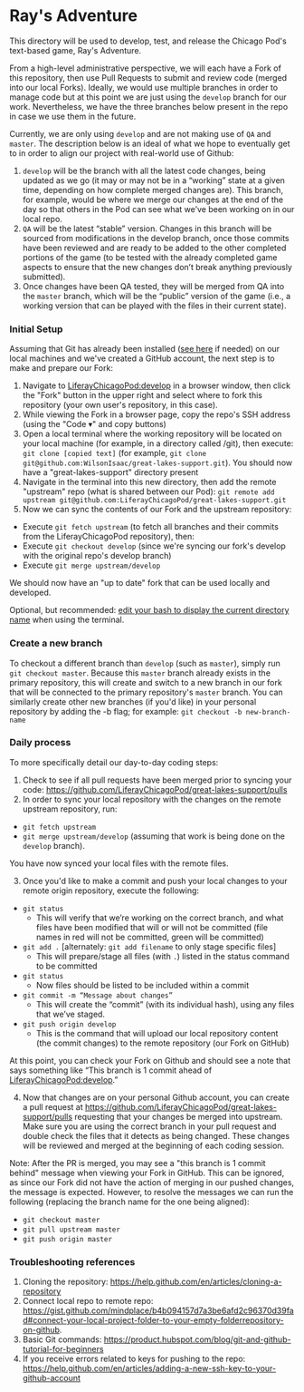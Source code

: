 # Ray's Adventure

This directory will be used to develop, test, and release the Chicago Pod's text-based game, Ray's Adventure.

From a high-level administrative perspective, we will each have a Fork of this repository, then use Pull Requests to submit and review code (merged into our local Forks). Ideally, we would use multiple branches in order to manage code but at this point we are just using the `develop` branch for our work. Nevertheless, we have the three branches below present in the repo in case we use them in the future.

Currently, we are only using `develop` and are not making use of `QA` and `master`. The description below is an ideal of what we hope to eventually get to in order to align our project with real-world use of Github:
1. `develop` will be the branch with all the latest code changes, being updated as we go (it may or may not be in a “working” state at a given time, depending on how complete merged changes are). This branch, for example, would be where we merge our changes at the end of the day so that others in the Pod can see what we’ve been working on in our local repo.
2. `QA` will be the latest “stable” version. Changes in this branch will be sourced from modifications in the develop branch, once those commits have been reviewed and are ready to be added to the other completed portions of the game (to be tested with the already completed game aspects to ensure that the new changes don’t break anything previously submitted).
3. Once changes have been QA tested, they will be merged from QA into the `master` branch, which will be the “public” version of the game (i.e., a working version that can be played with the files in their current state).

### Initial Setup

Assuming that Git has already been installed ([see here](https://grow.liferay.com/people/Environment+Setup+for+TS+Work+-+Ubuntu#section-Environment+Setup+for+TS+Work+-+Ubuntu-Git) if needed) on our local machines and we've created a GitHub account, the next step is to make and prepare our Fork:
1. Navigate to [LiferayChicagoPod:develop](https://github.com/LiferayChicagoPod/great-lakes-support/tree/develop) in a browser window, then click the "Fork" button in the upper right and select where to fork this repository (your own user's repository, in this case).
2. While viewing the Fork in a browser page, copy the repo's SSH address (using the "Code ▾" and copy buttons)
3. Open a local terminal where the working repository will be located on your local machine (for example, in a directory called /git), then execute: `git clone [copied text]` (for example, `git clone git@github.com:WilsonIsaac/great-lakes-support.git`). You should now have a "great-lakes-support" directory present
4. Navigate in the terminal into this new directory, then add the remote "upstream" repo (what is shared between our Pod): `git remote add upstream git@github.com:LiferayChicagoPod/great-lakes-support.git`
5. Now we can sync the contents of our Fork and the upstream repository: 
 * Execute `git fetch upstream` (to fetch all branches and their commits from the LiferayChicagoPod repository), then:
 * Execute `git checkout develop`  (since we're syncing our fork's develop with the original repo's develop branch)
 * Execute `git merge upstream/develop`

We should now have an "up to date" fork that can be used locally and developed.

Optional, but recommended: [edit your bash to display the current directory name](https://grow.liferay.com/people/GIT+tips+and+tricks#section-GIT+tips+and+tricks-How+to+display+the+current+branch+name+in+your+prompt+on+Linux) when using the terminal.

### Create a new branch

To checkout a different branch than `develop` (such as `master`), simply run `git checkout master`. Because this `master` branch already exists in the primary repository, this will create and switch to a new branch in our fork that will be connected to the primary repository's `master` branch. You can similarly create other new branches (if you'd like) in your personal repository by adding the -b flag; for example: `git checkout -b new-branch-name`

### Daily process
To more specifically detail our day-to-day coding steps:
1. Check to see if all pull requests have been merged prior to syncing your code: https://github.com/LiferayChicagoPod/great-lakes-support/pulls
2. In order to sync your local repository with the changes on the remote upstream repository, run:

 * `git fetch upstream`
 * `git merge upstream/develop` (assuming that work is being done on the `develop` branch).

You have now synced your local files with the remote files.

3. Once you'd like to make a commit and push your local changes to your remote origin repository, execute the following:

* `git status`
  * This will verify that we’re working on the correct branch, and what files have been modified that will or will not be committed (file names in red will not be committed, green will be committed)
* `git add .` [alternately: `git add filename` to only stage specific files]
  * This will prepare/stage all files (with `.`) listed in the status command to be committed
* `git status`
  * Now files should be listed to be included within a commit
* `git commit -m “Message about changes”`
  * This will create the “commit” (with its individual hash), using any files that we’ve staged.
* `git push origin develop`
  * This is the command that will upload our local repository content (the commit changes) to the remote repository (our Fork on GitHub)

At this point, you can check your Fork on Github and should see a note that says something like “This branch is 1 commit ahead of [LiferayChicagoPod:develop](https://github.com/LiferayChicagoPod/great-lakes-support).”

4. Now that changes are on your personal Github account, you can create a pull request at https://github.com/LiferayChicagoPod/great-lakes-support/pulls requesting that your changes be merged into upstream. Make sure you are using the correct branch in your pull request and double check the files that it detects as being changed. These changes will be reviewed and merged at the beginning of each coding session.

Note: After the PR is merged, you may see a "this branch is 1 commit behind" message when viewing your Fork in GitHub. This can be ignored, as since our Fork did not have the action of merging in our pushed changes, the message is expected. However, to resolve the messages we can run the following (replacing the branch name for the one being aligned):
* `git checkout master`
* `git pull upstream master`
* `git push origin master`

### Troubleshooting references
1. Cloning the repository: https://help.github.com/en/articles/cloning-a-repository
2. Connect local repo to remote repo: https://gist.github.com/mindplace/b4b094157d7a3be6afd2c96370d39fad#connect-your-local-project-folder-to-your-empty-folderrepository-on-github. 
3. Basic Git commands: https://product.hubspot.com/blog/git-and-github-tutorial-for-beginners
4. If you receive errors related to keys for pushing to the repo: https://help.github.com/en/articles/adding-a-new-ssh-key-to-your-github-account
